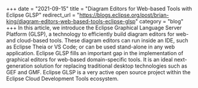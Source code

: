 +++
date = "2021-09-15"
title = "Diagram Editors for Web-based Tools with Eclipse GLSP"
redirect_url = "https://blogs.eclipse.org/post/brian-king/diagram-editors-web-based-tools-eclipse-glsp"
category = "blog"
+++
In this article, we introduce the Eclipse Graphical Language Server Platform (GLSP), a technology to efficiently build diagram editors for web- and cloud-based tools. These diagram editors can run inside an IDE, such as Eclipse Theia or VS Code; or can be used stand-alone in any web application. Eclipse GLSP fills an important gap in the implementation of graphical editors for web-based domain-specific tools. It is an ideal next-generation solution for replacing traditional desktop technologies such as GEF and GMF. Eclipse GLSP is a very active open source project within the Eclipse Cloud Development Tools ecosystem.